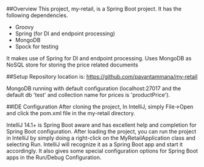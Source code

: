 ##Overview
This project, my-retail, is a Spring Boot project.  It has the following dependencies.
   - Groovy
   - Spring (for DI and endpoint processing)
   - MongoDB
   - Spock for testing

It makes use of Spring for DI and endpoint processing. Uses MongoDB as NoSQL store for storing the price related documents

##Setup
Repository location is: https://github.com/pavantammana/my-retail

MongoDB running with default configuration (localhost:27017 and the default db 'test' and collection name for prices is 'productPrice').

##IDE Configuration
After cloning the project, In IntelliJ, simply File->Open and click the pom.xml file in the my-retail directory.

IntelliJ 14.1+ is Spring Boot aware and has excellent help and completion for Spring Boot configuration.  After loading the project, you can run the project in IntelliJ by simply doing a right-click on the MyRetailApplication class and selecting Run. IntelliJ will recognize it as a Spring Boot app and start it accordingly.  It also gives some special configuration options for Spring Boot apps in the Run/Debug Configuration.

